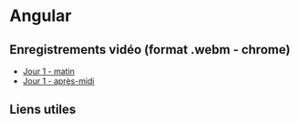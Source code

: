 # Angular

## Enregistrements vidéo (format .webm - chrome)
- [Jour 1 - matin](https://opusidea-training.s3.eu-west-3.amazonaws.com/divers/demo/2023-06-21-angular-j1-am.webm)
- [Jour 1 - après-midi](https://opusidea-training.s3.eu-west-3.amazonaws.com/divers/demo/2023-06-21-angular-j1-pm.webm)

## Liens utiles